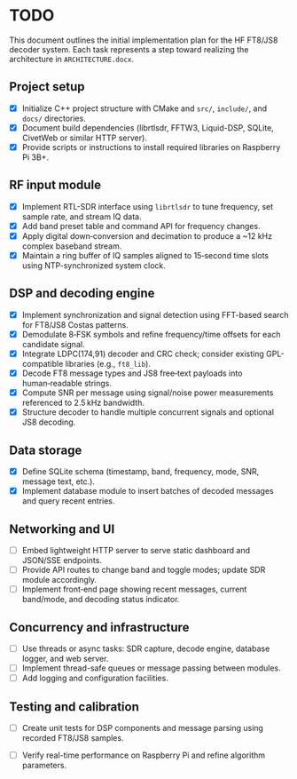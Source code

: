 # TODO

This document outlines the initial implementation plan for the HF FT8/JS8 decoder system.
Each task represents a step toward realizing the architecture in `ARCHITECTURE.docx`.

## Project setup
- [x] Initialize C++ project structure with CMake and `src/`, `include/`, and `docs/` directories.
- [x] Document build dependencies (librtlsdr, FFTW3, Liquid-DSP, SQLite, CivetWeb or similar HTTP server).
- [x] Provide scripts or instructions to install required libraries on Raspberry Pi 3B+.

## RF input module
- [x] Implement RTL-SDR interface using `librtlsdr` to tune frequency, set sample rate, and stream IQ data.
- [x] Add band preset table and command API for frequency changes.
- [x] Apply digital down‑conversion and decimation to produce a ~12 kHz complex baseband stream.
- [x] Maintain a ring buffer of IQ samples aligned to 15‑second time slots using NTP-synchronized system clock.

## DSP and decoding engine
- [x] Implement synchronization and signal detection using FFT-based search for FT8/JS8 Costas patterns.
- [x] Demodulate 8‑FSK symbols and refine frequency/time offsets for each candidate signal.
- [x] Integrate LDPC(174,91) decoder and CRC check; consider existing GPL-compatible libraries (e.g., `ft8_lib`).
- [x] Decode FT8 message types and JS8 free‑text payloads into human‑readable strings.
- [x] Compute SNR per message using signal/noise power measurements referenced to 2.5 kHz bandwidth.
- [x] Structure decoder to handle multiple concurrent signals and optional JS8 decoding.

## Data storage
- [x] Define SQLite schema (timestamp, band, frequency, mode, SNR, message text, etc.).
- [x] Implement database module to insert batches of decoded messages and query recent entries.

## Networking and UI
- [ ] Embed lightweight HTTP server to serve static dashboard and JSON/SSE endpoints.
- [ ] Provide API routes to change band and toggle modes; update SDR module accordingly.
- [ ] Implement front‑end page showing recent messages, current band/mode, and decoding status indicator.

## Concurrency and infrastructure
- [ ] Use threads or async tasks: SDR capture, decode engine, database logger, and web server.
- [ ] Implement thread-safe queues or message passing between modules.
- [ ] Add logging and configuration facilities.

## Testing and calibration
- [ ] Create unit tests for DSP components and message parsing using recorded FT8/JS8 samples.
- [ ] Verify real-time performance on Raspberry Pi and refine algorithm parameters.

